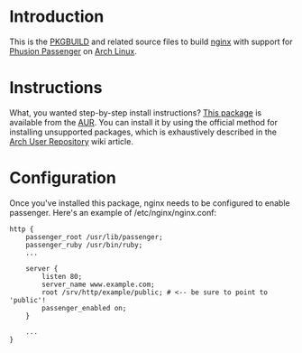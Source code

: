# Introduction

This is the [PKGBUILD](https://wiki.archlinux.org/index.php/PKGBUILD) and
related source files to build [nginx](http://nginx.org/) with support for
[Phusion Passenger](https://www.phusionpassenger.com/) on
[Arch Linux](https://www.archlinux.org).

# Instructions

What, you wanted step-by-step install instructions?
[This package](https://aur.archlinux.org/packages/nginx-passenger/) is available from
the [AUR](https://aur.archlinux.org/). You can install it by using the official
method for installing unsupported packages, which is exhaustively described in
the [Arch User Repository](https://wiki.archlinux.org/index.php/Arch_User_Repository) wiki
article.

# Configuration

Once you've installed this package, nginx needs to be configured to enable passenger.
Here's an example of /etc/nginx/nginx.conf:

	http {
		passenger_root /usr/lib/passenger;
		passenger_ruby /usr/bin/ruby;
		...

		server {
			listen 80;
			server_name www.example.com;
			root /srv/http/example/public; # <-- be sure to point to 'public'!
			passenger_enabled on;
		}

		...
	}
